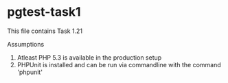 pgtest-task1
============

This file contains Task 1.21<br/>


Assumptions<br/>
1. Atleast PHP 5.3 is available in the production setup<br/>
2. PHPUnit is installed and can be run via commandline with the command 'phpunit'<br/>
